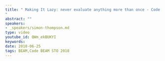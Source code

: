 ```yaml
---
title: " Making It Lazy: never evaluate anything more than once - Code BEAM STO 2018
"
abstract: ""
speakers:
- _speakers/simon-thompson.md
type: video
youtube_id: QWm_ekBUKYI
keywords: 
date: 2018-06-25
tags: BEAM,Code BEAM STO 2018
---
```

